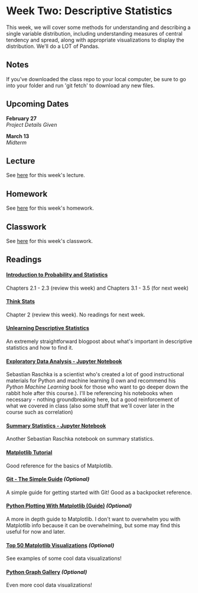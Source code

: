 # Week Two: Descriptive Statistics

This week, we will cover some methods for understanding and describing a single variable distribution, including understanding measures of central tendency and spread, along with appropriate visualizations to display the distribution. We'll do a LOT of Pandas.

## Notes

If you've downloaded the class repo to your local computer, be sure to go into your folder and run 'git fetch' to download any new files.

## Upcoming Dates  
**February 27**  
*Project Details Given*  

**March 13**  
*Midterm*

## Lecture

See [here](https://github.com/CSC217/spring_2019/blob/master/week02-descriptive_stats/Week_Two_Descriptive_Stats.pdf) for this week's lecture.

## Homework

See [here](https://github.com/CSC217/spring_2019/blob/master/week02-descriptive_stats/Homework_Two.ipynb) for this week's homework.

## Classwork

See [here](https://github.com/CSC217/spring_2019/blob/master/week02-descriptive_stats/Descriptive_Statistics_Class_Workbook.ipynb) for this week's classwork.

## Readings

#### [Introduction to Probability and Statistics](http://www.r-5.org/files/books/computers/algo-list/statistics/Sheldon_Ross-Introduction_to_Probability_and_Statistics-EN.pdf)  
Chapters 2.1 - 2.3 (review this week) and Chapters 3.1 - 3.5 (for next week)

#### [Think Stats](http://greenteapress.com/thinkstats2/thinkstats2.pdf)  
Chapter 2 (review this week). No readings for next week.

#### [Unlearning Descriptive Statistics](http://debrouwere.org/2017/02/01/unlearning-descriptive-statistics)
An extremely straightforward blogpost about what's important in descriptive statistics and how to find it.



#### [Exploratory Data Analysis - Jupyter Notebook](https://github.com/rasbt/data-science-tutorial/blob/master/code/eda.ipynb)  
Sebastian Raschka is a scientist who's created a lot of good instructional materials for Python and machine learning (I own and recommend his *Python Machine Learning* book for those who want to go deeper down the rabbit hole after this course.). I'll be referencing his notebooks when necessary - nothing groundbreaking here, but a good reinforcement of what we covered in class (also some stuff that we'll cover later in the course such as correlation)

#### [Summary Statistics - Jupyter Notebook](https://github.com/rasbt/data-science-tutorial/blob/master/code/summary-stats.ipynb)  
Another Sebastian Raschka notebook on summary statistics.

#### [Matplotlib Tutorial](http://www.scipy-lectures.org/intro/matplotlib/matplotlib.html)
Good reference for the basics of Matplotlib.

#### [Git - The Simple Guide](http://rogerdudler.github.io/git-guide/) *(Optional)*    
A simple guide for getting started with Git! Good as a backpocket reference.

#### [Python Plotting With Matplotlib (Guide)](https://realpython.com/python-matplotlib-guide) *(Optional)*
A more in depth guide to Matplotlib. I don't want to overwhelm you with Matplotlib info because it can be overwhelming, but some may find this useful for now and later.

#### [Top 50 Matplotlib Visualizations](https://www.machinelearningplus.com/plots/top-50-matplotlib-visualizations-the-master-plots-python) *(Optional)*
See examples of some cool data visualizations!

#### [Python Graph Gallery](https://python-graph-gallery.com) *(Optional)*
Even more cool data visualizations!
